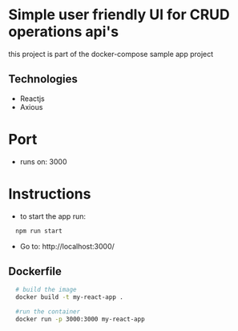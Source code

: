 # Simple user friendly UI for CRUD operations api's
this project is part of the docker-compose sample app project

## Technologies
- Reactjs 
- Axious

# Port
- runs on: 3000

# Instructions
- to start the app run:
```bash
  npm run start
```

- Go to: http://localhost:3000/


## Dockerfile
```bash
  # build the image
  docker build -t my-react-app .
```
```bash
  #run the container
  docker run -p 3000:3000 my-react-app

```